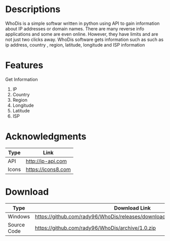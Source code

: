 # Descriptions
WhoDis is a simple softwar written in python using API to gain information about IP addresses or domain names. There are many reverse info applications and some are even online.
However, they have limits and are not just two clicks away. WhoDis software gets information such as such as ip address, country
, region, latitude, longitude and ISP information

# Features

Get Information
1. IP
2. Country
3. Region
4. Longitude
5. Latitude
6. ISP

# Acknowledgments

Type  | Link
------------- | -------------
API  | http://ip-api.com
Icons | https://icons8.com

# Download
Type  | Download Link
------------- | -------------
Windows  | https://github.com/rady96/WhoDis/releases/download/1.0/WhoDis_Windows.exe
Source Code | https://github.com/rady96/WhoDis/archive/1.0.zip
